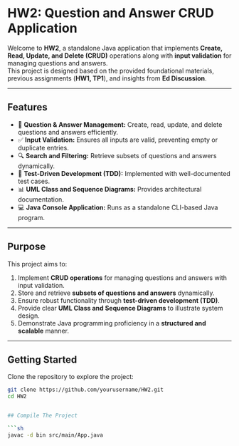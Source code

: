 # HW2: Question and Answer CRUD Application

Welcome to **HW2**, a standalone Java application that implements **Create, Read, Update, and Delete (CRUD)** operations along with **input validation** for managing questions and answers.  
This project is designed based on the provided foundational materials, previous assignments (**HW1, TP1**), and insights from **Ed Discussion**.

---

## Features

- 📝 **Question & Answer Management:** Create, read, update, and delete questions and answers efficiently.
- ✅ **Input Validation:** Ensures all inputs are valid, preventing empty or duplicate entries.
- 🔍 **Search and Filtering:** Retrieve subsets of questions and answers dynamically.
- 🔧 **Test-Driven Development (TDD):** Implemented with well-documented test cases.
- 📊 **UML Class and Sequence Diagrams:** Provides architectural documentation.
- 💻 **Java Console Application:** Runs as a standalone CLI-based Java program.

---

## Purpose

This project aims to:

1. Implement **CRUD operations** for managing questions and answers with input validation.
2. Store and retrieve **subsets of questions and answers** dynamically.
3. Ensure robust functionality through **test-driven development (TDD)**.
4. Provide clear **UML Class and Sequence Diagrams** to illustrate system design.
5. Demonstrate Java programming proficiency in a **structured and scalable** manner.

---

## Getting Started

Clone the repository to explore the project:

```sh
git clone https://github.com/yourusername/HW2.git
cd HW2


## Compile The Project

```sh
javac -d bin src/main/App.java



